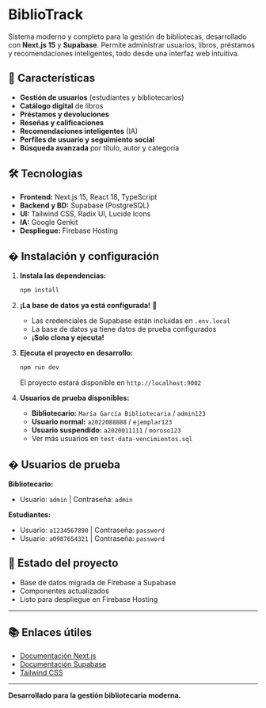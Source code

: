
# BiblioTrack

Sistema moderno y completo para la gestión de bibliotecas, desarrollado con **Next.js 15** y **Supabase**. Permite administrar usuarios, libros, préstamos y recomendaciones inteligentes, todo desde una interfaz web intuitiva.


## 🚀 Características

- **Gestión de usuarios** (estudiantes y bibliotecarios)
- **Catálogo digital** de libros
- **Préstamos y devoluciones**
- **Reseñas y calificaciones**
- **Recomendaciones inteligentes** (IA)
- **Perfiles de usuario y seguimiento social**
- **Búsqueda avanzada** por título, autor y categoría


## 🛠️ Tecnologías

- **Frontend:** Next.js 15, React 18, TypeScript
- **Backend y BD:** Supabase (PostgreSQL)
- **UI:** Tailwind CSS, Radix UI, Lucide Icons
- **IA:** Google Genkit
- **Despliegue:** Firebase Hosting


## � Instalación y configuración

1. **Instala las dependencias:**
	```bash
	npm install
	```

2. **¡La base de datos ya está configurada!** 🎉
	- Las credenciales de Supabase están incluidas en `.env.local`
	- La base de datos ya tiene datos de prueba configurados
	- **¡Solo clona y ejecuta!**

3. **Ejecuta el proyecto en desarrollo:**
	```bash
	npm run dev
	```
	El proyecto estará disponible en `http://localhost:9002`

4. **Usuarios de prueba disponibles:**
	- **Bibliotecario:** `María García Bibliotecaria` / `admin123`
	- **Usuario normal:** `a2022088888` / `ejemplar123`  
	- **Usuario suspendido:** `a2020011111` / `moroso123`
	- Ver más usuarios en `test-data-vencimientos.sql`


## � Usuarios de prueba

**Bibliotecario:**
- Usuario: `admin` | Contraseña: `admin`

**Estudiantes:**
- Usuario: `a1234567890` | Contraseña: `password`
- Usuario: `a0987654321` | Contraseña: `password`


## 📄 Estado del proyecto

- Base de datos migrada de Firebase a Supabase
- Componentes actualizados
- Listo para despliegue en Firebase Hosting

---

## 📚 Enlaces útiles

- [Documentación Next.js](https://nextjs.org/docs)
- [Documentación Supabase](https://supabase.com/docs)
- [Tailwind CSS](https://tailwindcss.com/)

---
**Desarrollado para la gestión bibliotecaria moderna.**

